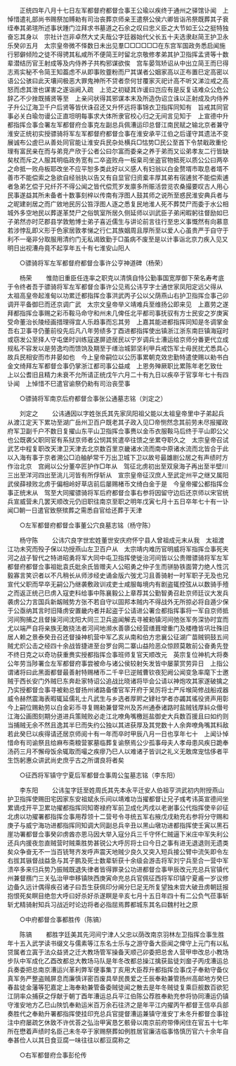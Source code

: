<!-- { "loadSidebar": true } -->
　　正统四年八月十七日左军都督府都督佥事王公瑜以疾终于通州之驿馆讣闻　上悼惜遣礼部尚书赐祭加赙勑有司治丧葬京师亲王遣祭公侯六卿皆诣吊祭既葬其子衰绖奉其弟瑄所述事状踵门泣拜求书墓道之石余之叹曰忠义臣之大节如王公之挺特独奋忘其身以　宗社计岂非卓然大丈夫哉公字廷器始代父长五十夫选隶赵简王护卫永乐癸卯五月　太宗皇帝微不怿数日未出见羣□□□□□□在东宫军国政务悉启闻施行邪僻倾险之徒不得骋其私咸所不便简王时留北京敬修孝弟其护卫指挥孟贤等十数辈潜结历官王射成等及内侍养子共构邪谋欲俟　宫车晏驾矫诏从中出立简王而巳得志焉实秘不令简王知葢虑不从即事败虀粉而尸其谋者公姻家高以正布置巳定高密以语公公骇曰此天壤间极恶大罪鬼神所不贷者奈何甘覆家灭祀计高不听又涕泣戒之高怒而虑其泄也谋害之遂诣阙入疏　上览之初疑其诈谖曰岂应有是反复诘难众公危公辞乙不少挫既捕贤等至　上亲问状得其邪谋本末及所造伪诏立诛以正射成及内侍养子升公辽海卫千户后贤等皆伏诛召还又升怀远将事锦衣卫指挥同知有　旨戒其同官事必关白瑜勿谩公正直坦明每事求大体所隶官校心归之无间言见知于　上宣德中升都指挥佥事佥署左军都督府佥事克左副总兵佩漕运印总督江南民赋之输北京者兼守淮安正统初实授骠骑将军左军都督府都督佥事在淮安承平江伯之后谨守其遗法不变展诚布公虗巳从善处同官能让淮安兵民杂处横兵□怙势□民公至首下令禁戢政重伦理有富民亲在而与弟竞产欣于公者公曰尔富而委亲之养于弟而又讼弟孝友二行皆缺矣杖而斥之人服其明临政务宽有二卒盗败舟一板臬司坐盗官物抵死以质公公曰两卒之命抵一败舟板耶改坐不应平恕多类此好以义感人有妇翁以白金赘壻市取息者壻不善市不能偿索之急欲自经翁执以告又有自显官归资槖丰厚其弟有宿逋贫不能偿索逋者急弟乞偿于兄纤芥不得公闻之皆代偿荒岁发廪多所赈活尝览农桑撮要叹古人用心民事遂益其所未备者十数事刻梓以传南有浮图人鼓其师之说所至惑民淮安典兵者与之昵建剎居之而广敓地民厉公笞浮图人逐之悉复民地淮人死不葬焚尸而委于水公相城外多空地民以葬遂革焚尸之俗筑室所居久侧延师以训武臣子弟闲暇躬往督励如巳子弟然亦时茫郡县学敦勉博士弟子喜近儒生与讲论前言往行至忠义事慨然有向慕意若涉悖乱即义形于色家居敦孝悌之行仁其族姻周且厚所至以爱人心虽贵严于自守于利不一毫非分取服用清约门无私谒致勤于□虽病不废至是以计事诣北京力疾入见又明日出视漕舟竟不起享年五十有七淮安山阳人 

　　○骠骑将军左军都督府都督佥事许公亨神道碑（杨荣） 

　　杨荣 
　　惟勋旧重臣任连率之职克以清慎自恃公勤事国宽厚御下荣名寿考底于令终者吾于骠骑将军左军都督佥事许公见焉公讳亨字士通世家凤阳定远父得从　太祖高皇帝起淮甸以功累迁都指挥佥事洪武丙子公以父荫燕山右护卫指挥佥事己卯调开平备御巳而还京调广武　太宗文皇帝举义靖难兵至维扬公即来见　上嘉劳之遂拜都指挥佥事赐之彩币鞍马命守和州未几俾任北平都司事抚驭有方士民安之岁庚寅受命董治长陵经画措理得宜人乐趋事而忘其劳　上嘉其能进都指挥同知是冬调掌金吾右卫事寻仍董前役先后凡八年劳绩多丁酉进都指挥使出镇浙江浙东南巨镇海寇时或窃发公至择人守屯堡时训练寇遂屏迹居民以宁岁调兵士漕运给京师分番更代立成规私不容发以是劳逸均而馈饷及期至于缮治城郭坚利甲兵戒饬军士毋民扰尤悉具心故兵民相安而市井晏如也　今上皇帝嗣位以公历事累朝克效忠勤特遣使赐以勑书白金文绮拜左军都督佥事仍掌浙江都司事公益咸　上恩务殚厥职比累陈年老乞致仕　上以公耆旧且精力未衰不允所请正统戊午六月二十有九日以疾卒于官享年七十有四讣闻　上悼惜不巳遣官谕祭仍勑有司治丧茔事 

　　○骠骑将军南京后府都督佥事张公通墓志铭（刘定之） 

　　刘定之 
　　公讳通因以字姓张氏其先家凤阳祖父能以太祖皇帝里中子弟起兵从渡江定天下累功至湖广岳州卫百户既老其子政入见□帝恻然念其前劳未尽报擢政府军卫副千户不数日复擢山东平山卫指挥佥事赉以金币衣服鞍马后终于平山即公父也公既袭父职同官有系狱京师者公悯其贫遣卒往馈之坐累夺职久之　太宗皇帝召试武艺中程复职改天津卫天津去北京数百里京畿诸水流而南中原诸水流而北皆合于此以入海有事于京者溯公□泊舳舻常千万出卫城下卫以故号最雄剧公居之有声绩时方作治北京　宫阙以公分董卒匠护作□年从　驾征北虏初出至双泉海子再出至半壁川三出至洋河四出至洮儿河皆有所俘斩从　宣宗皇帝征汉庶人至武定州平之继又属阳武侯薛禄败北虏于偏相岭好草店前后屡赐楮币文绮白金于是　今皇帝擢公都指挥佥事正统末从　驾至大同擢骠骑将军后府都督佥事右参将因留守边后还京师以宋官统兵宣威营未几罢天顺改元仍旧职往南京至职之明年戊寅七月十五日卒年七十有一讣闻□朝一日遣官致祭殡葬之需悉自官给还葬于天津 

　　○左军都督府都督佥事董公穴良墓志铭（杨守陈） 

　　杨守陈 
　　公讳穴良字世宏姓董世安庆府怀宁县人曾祖成元末从我　太祖渡江功未究而殁子保以功授燕山左卫百户从　太宗靖内难历官明威将军指挥佥事死夹河之战子智代之特进昭勇将军大同中屯卫指挥使徙治河间皆以公贵赠骠骑将军左军都督府都督佥事祖妣袁氏妣余氏皆赠夫人公昭勇之仲子生而骈胁铁面膂力绝人性沉毅寡言笑识者以不凡稍长从师涉经史诵金版六弢尤习且善骑射一时军职子无及也兄宣代父职而早卒无嗣公乃继袭敷政训戎吏士咸服每境内有剧盗辄控弦从以数骑手殪之而返正统己巳虏入寇吏科给事中陈襄毅公上章荐其公勤智勇召赴京师廷议大发兵袭虏公力言国兵新衂贼势方张不若自守以固邦本贼内不得战外无所掠必将自遁少保于公亟纳其言时旧降虏安置畿内者并起盗于公请进公署佥都指挥事将一军自京师抵河间狥捕之且督操河间沈阳大同三卫兵盗闻解去寻被勑镇河间弛张军务深协时宜而尤以端严自将亲族无敢挠法者河间地濒水善隳公经营缮葺增重门及楼橹皆巩壮殊旧居人赖之景泰癸丑召还督操神机营中军乙亥从南和伯方忠襄公征湖广苗贼铜鼓五间贼尤炽公击之经四十余战皆捷进至台罗台网二寨山益险恶众惊顾莫敢前公奋勇先登不终日克之以奇功获重赉实授都指挥佥事班师复官天顺改元　英宗复位神机大将奏公年劳当陟署佥左军都督府事尝被命与诸公侯较射矢发皆中屡蒙赏劳异日　上指公谓诸将曰此黑面都督最善射特赐楮币二千辛巳逆贼曹钦夜犯阙公闻变急率麾下士邀贼于西长安门外贼巳东奔赴家特诏公追战比晓诸将毕会公请以神炮攻其家遂破擒之乃实授都督佥事寻被勑总督扬州诸路备倭官军开府于吴厉将士严斥堠简修战船戎器威令赫然震海表暇辄延儒礼士凡武生与乡选者厚赆之肄社学者亦蠲其徭役贤声用彰　今上嗣位赐勑劳以白金彩币寻复赐勑兼督常州及苏州通泰诸路时盐贼钱厚紏众僣号江海公画图刻期分道进兵策贼败必走江北嘹角嘴檄廵盐御史大兵数百援且曰如约则当捕贼无余不然且逸其半巳而失约公独以其进获厚及其党数十人余奔嘹角嘴其料敌若此癸巳以疾得请还居京师阅十有一年而卒时甲辰八月一日也享年七十　上闻讣悼惜命有司谕祭且给麻布斋粮营冢墓临葬复谕祭焉公少孤事母夫人孝母患风疾日跪奉汤药三月不懈母饭余辄取而嘬之疾瘳乃巳人以难诸子皆训之礼义无敢席宠怙侈者平生饬躬惠众讲武尚史庶乎古之所谓良将者矣 

　　○征西将军镇守宁夏后军都督佥事周公玺墓志铭（李东阳） 

　　李东阳 
　　公讳玺字廷至姓周氏其先本永平迁安人伯祖亨洪武初内附授燕山护卫指挥使赐田宅因家东安祖斌永乐间以靖难功当擢都督让兄子彧考讳英宣德间坐累谪戍开平卫累功擢都指挥同知寄禄府军前卫成化丙戌以老谢事公代指挥使辛卯征北虏以功擢署都指挥佥事用荐领十二营号令寻统五军右掖戊戌勑充右参将分守赐和庚子与威宁海功进都指挥同知调大同副总兵辛丑以黑山墩功进都指挥使壬寅以黑石崖功署都督佥事癸卯虏酋亦恩马因大举入寇分兵三千守怀仁贼逼下米庄中军失利公还兵内援夜忽直贼营时贼乘胜势甚锐公大呼厉将士曰今日之事有进无退退则无遗类矣众争奋无不一当百铳弩齐发呼声震天地贼少良久又突入短兵接公臂中流矢即令左右拔其镞督战益急与其子鹏及死士数辈斩获十余级会游击将军刘宁兵至合一营中军溃卒多来归兵势乃振贼既退失律者皆得罪录公功进都督佥事甲辰改元充总兵官镇代州兼督鴈门三关弘治甲申移镇陜西庚寅命充总兵官佩征西将军印镇宁夏甫一岁议修边备久远计偶得疾召诸子曰吾生获佩印分阃分巳足无所复望独未尝大破丑虏朝廷报抱恨死矣瞑目绝忽大呼曰好杀好杀遂瞑是辛亥七月十五日年四十有二公负气莅事斩斩尤精骑射知兵习战近时论边将者必指屈焉葬都城东其名曰魏村社之原 

　　○中府都督佥事都胜传（陈镐） 

　　陈镐 
　　都胜字廷美其先河间宁津人父忠以荫改南京羽林左卫指挥佥事生胜年十五入武学读书缀文与儒素等江东名士乐与之游守备大臣闻之俾守上元门有以私贷属者立寘于法众益贤之迁大教场管军操备天顺己卯委把总舍人营甲申改总小教场步队中军成化乙酉改都总大教场马队是年冬改都总操江擒获盐徒刘奤子丙戌漕运总兵奏委把总南京漕运兴革利弊军便事集丁亥用大臣荐升都指挥佥事戊子奉勑守备仪真军务严整盗贼屏息而廉慎详密百废具举民畏爱之壬辰奉勑兼管扬州高邮地方癸巳春盐徒金藩等犯嘉定上海奉勑兼管备委贼徒闻之散去是年冬贼徒复乘巨舰数百欲犯江阴率众捕获之俘献于朝丁酉年漕运总兵平江伯陈公荐胜奉勑充参将协同漕运仍镇守淮安地方乙巳山陜饥奉勑运米百万余石往济之是年平江内擢丙午都督王信卒兵部奏胜代之奉勑升署都指挥使挂印充总兵官提督漕运兼镇守淮安丁未冬升都督佥事铨注中府屡疏乞休致不许优荅之弘治甲寅恳乞骸骨以南京前府带俸闲住在官五十七年所在懋着声绩时名臣己未冬卒于家赐祭葬如例胜居官廉洁临事恪慎历官六十余年自奉甚俭人以其日食豆腐一味往往以都豆腐称之 

　　○右军都督府佥事彭伦传 

